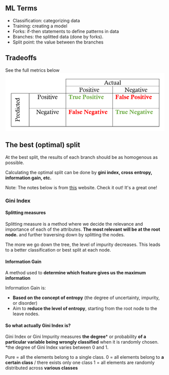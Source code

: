 ## ML Terms
- Classification: categorizing data
- Training: creating a model
- Forks: if-then statements to define patterns in data
- Branches: the splitted data (done by forks).
- Split point: the value between the branches

## Tradeoffs
See the full metrics below ![metrics](https://github.com/rosatiara/machine-learning-for-software-engineers/blob/master/notes/ml-overview/metrics.png)

## The best (optimal) split
At the best split, the results of each branch should be as homogenous as possible.

Calculating the optimal split can be done by **gini index, cross entropy, information gain, etc.** 

Note: The notes below is from [this](https://blog.quantinsti.com/gini-index/) website. Check it out! It's a great one!

### Gini Index
#### Splitting measures
Splitting measure is a method where we decide the relevance and importance of each of the attributes.
**The most relevant will be at the root node.** and further traversing down by splitting the nodes.

The more we go down the tree, the level of impurity decreases. This leads to a better classification or best split at each node.

#### Information Gain
A method used to **determine which feature gives us the maximum information**

Information Gain is: 
- **Based on the concept of entropy** (the degree of uncertainty, impurity, or disorder)
- Aim to **reduce the level of entropy**, starting from the root node to the leave nodes.

#### So what actually Gini Index is?
Gini Index or Gini Impurity measures **the degree*** or probability **of a particular variable being wrongly classified** when it is randomly chosen.
*the degree of Gini Index varies between 0 and 1.

Pure = all the elements belong to a single class.
0 = all elements belong to **a certain class** / there exists only one class
1 = all elements are randomly distributed across **various classes**

